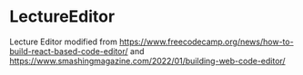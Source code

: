 # LectureEditor
Lecture Editor modified from https://www.freecodecamp.org/news/how-to-build-react-based-code-editor/ and https://www.smashingmagazine.com/2022/01/building-web-code-editor/
